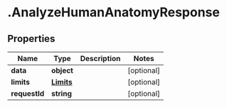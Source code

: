 # .AnalyzeHumanAnatomyResponse

## Properties

| Name         | Type          | Description   | Notes         |
| ------------ | ------------- | ------------- | ------------- |
| **data** | **object** |  | [optional]  |
| **limits** | [**Limits**](Limits.md) |  | [optional]  |
| **requestId** | **string** |  | [optional]  |



